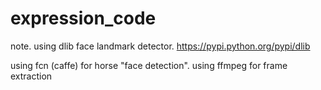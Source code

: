 # expression_code
note.
using dlib face landmark detector. https://pypi.python.org/pypi/dlib 

using fcn (caffe) for horse "face detection". using ffmpeg for frame extraction

